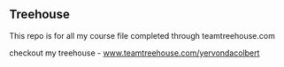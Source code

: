 ## Treehouse

This repo is for all my course file completed through teamtreehouse.com

checkout my treehouse - www.teamtreehouse.com/yervondacolbert